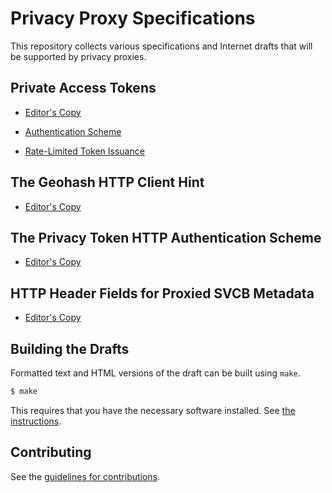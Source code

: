 # Privacy Proxy Specifications

This repository collects various specifications and Internet drafts that will be supported by privacy proxies.

## Private Access Tokens

* [Editor's Copy](https://tfpauly.github.io/privacy-proxy/#go.draft-private-access-tokens.html)

* [Authentication Scheme](https://tfpauly.github.io/privacy-proxy/#go.draft-pauly-privacypass-auth-scheme.html)

* [Rate-Limited Token Issuance](https://tfpauly.github.io/privacy-proxy/#go.draft-privacypass-rate-limit-tokens.html)

## The Geohash HTTP Client Hint

* [Editor's Copy](https://tfpauly.github.io/privacy-proxy/#go.draft-pauly-httpbis-geohash-hint.html)

## The Privacy Token HTTP Authentication Scheme

* [Editor's Copy](https://tfpauly.github.io/privacy-proxy/#go.draft-privacy-token.html)

## HTTP Header Fields for Proxied SVCB Metadata

* [Editor's Copy](https://tfpauly.github.io/privacy-proxy/#go.draft-proxied-svcb-headers.html)

## Building the Drafts

Formatted text and HTML versions of the draft can be built using `make`.

```sh
$ make
```

This requires that you have the necessary software installed.  See
[the instructions](https://github.com/martinthomson/i-d-template/blob/master/doc/SETUP.md).


## Contributing

See the
[guidelines for contributions](https://github.com/tfpauly/privacy-proxy/blob/main/CONTRIBUTING.md).
